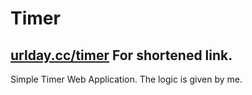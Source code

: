# Timer
## [urlday.cc/timer](https://urlday.cc/timer) For shortened link. 
Simple Timer Web Application. The logic is given by me.
